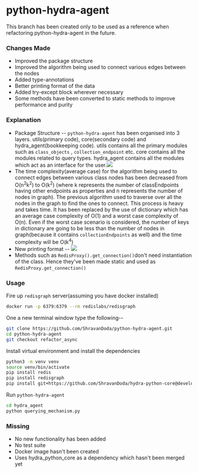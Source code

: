 # python-hydra-agent

This branch has been created only to be used as a reference when refactoring python-hydra-agent in the future.

### Changes Made

- Improved the package structure
- Improved the algorithm being used to connect various edges between the nodes
- Added type-annotations
- Better printing format of the data
- Added try-except block wherever necessary
- Some methods have been converted to static methods to improve performance and purity

### Explanation

- Package Structure -- `python-hydra-agent` has been organised into 3 layers. utils(primary code), core(secondary code) and hydra_agent(bookkeeping code). utils contains all the primary modules such as `class_objects` , `collection_endpoint` etc. core contains all the modules related to query types.
  hydra_agent contains all the modules which act as an interface for the user.![](/home/shravan/Desktop/Screenshot_20190205_035727.png)
- The time complexity(average case) for the algorithm being used to connect edges between various class nodes has been decreased from O(n<sup>2</sup>k<sup>2</sup>) to O(k<sup>2</sup>) (where k represents the number of classEndpoints having other endpoints as properties and n represents the number of nodes in graph). The previous algorithm used to traverse over all the nodes in the graph to find the ones to connect. This process is heavy and takes time. It has been replaced by the use of dictionary which has an average case complexity of O(1) and a worst case complexity of O(n). Even if the worst case scenario is considered, the number of keys in dictionary are going to be less than the number of nodes in graph(because it contains `collectionEndpoints` as well) and the time complexity will be O(k<sup>4</sup>)
- New printing format -- ![](/home/shravan/Pictures/printing.png)
- Methods such as `RedisProxy().get_connection()`don't need instantiation of the class. Hence they've been made static and used as `RedisProxy.get_connection()`



### Usage

Fire up `redisgraph` server(assuming you have docker installed)

```bash
docker run -p 6379:6379 --rm redislabs/redisgraph
```

One a new terminal window type the following--

```bash
git clone https://github.com/ShravanDoda/python-hydra-agent.git
cd python-hydra-agent
git checkout refactor_async
```

Install virtual environment and install the dependencies

```bash
python3 -m venv venv
source venv/bin/activate
pip install redis
pip install redisgraph
pip install git+https://github.com/ShravanDoda/hydra-python-core@develop#egg=hydra-python-core
```

Run `python-hydra-agent`

```bash
cd hydra_agent
python querying_mechanism.py
```



### Missing

- No new functionality has been added
- No test suite
- Docker image hasn't been created
- Uses hydra_python_core as a dependency which hasn't been merged yet

